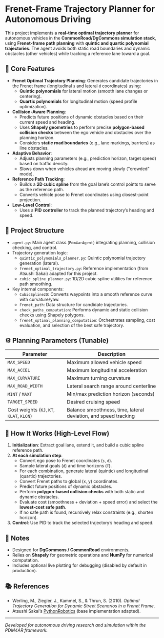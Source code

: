 # Frenet-Frame Trajectory Planner for Autonomous Driving

This project implements a **real-time optimal trajectory planner** for autonomous vehicles in the **CommonRoad/DgCommons simulation stack**, using **Frenet-frame path planning** with **quintic and quartic polynomial trajectories**. The agent avoids both static road boundaries and dynamic obstacles (other vehicles) while tracking a reference lane toward a goal.

## 🚗 Core Features

- **Frenet Optimal Trajectory Planning**: Generates candidate trajectories in the Frenet frame (longitudinal `s` and lateral `d` coordinates) using:
  - **Quintic polynomials** for lateral motion (smooth lane changes or centering).
  - **Quartic polynomials** for longitudinal motion (speed profile optimization).
- **Collision-Aware Planning**:
  - Predicts future positions of dynamic obstacles based on their current speed and heading.
  - Uses **Shapely geometries** to perform precise **polygon-based collision checks** between the ego vehicle and obstacles over the planning horizon.
  - Considers **static road boundaries** (e.g., lane markings, barriers) as line obstacles.
- **Adaptive Behavior**:
  - Adjusts planning parameters (e.g., prediction horizon, target speed) based on traffic density.
  - Slows down when vehicles ahead are moving slowly ("crowded" mode).
- **Reference Path Tracking**:
  - Builds a **2D cubic spline** from the goal lane’s control points to serve as the reference path.
  - Converts vehicle pose to Frenet coordinates using closest-point projection.
- **Low-Level Control**:
  - Uses a **PID controller** to track the planned trajectory’s heading and speed.

## 📂 Project Structure

- `agent.py`: Main agent class (`Pdm4arAgent`) integrating planning, collision checking, and control.
- Trajectory generation logic:
  - `quintic_polynomials_planner.py`: Quintic polynomial trajectory generation (lateral).
  - `frenet_optimal_trajectory.py`: Reference implementation (from Atsushi Sakai) adapted for this project.
  - `cubic_spline_planner.py`: 1D/2D cubic spline utilities for reference path smoothing.
- Key internal components:
  - `CubicSpline2D`: Converts waypoints into a smooth reference curve with curvature/yaw.
  - `Frenet_path`: Data structure for candidate trajectories.
  - `check_paths_computation`: Performs dynamic and static collision checks using Shapely polygons.
  - `frenet_optimal_planning_computation`: Orchestrates sampling, cost evaluation, and selection of the best safe trajectory.

## ⚙️ Planning Parameters (Tunable)

| Parameter             | Description                          |
|----------------------|--------------------------------------|
| `MAX_SPEED`          | Maximum allowed vehicle speed        |
| `MAX_ACCEL`          | Maximum longitudinal acceleration    |
| `MAX_CURVATURE`      | Maximum turning curvature            |
| `MAX_ROAD_WIDTH`     | Lateral search range around centerline |
| `MINT` / `MAXT`      | Min/max prediction horizon (seconds) |
| `TARGET_SPEED`       | Desired cruising speed               |
| Cost weights (`KJ`, `KT`, `KLAT`, `KLON`) | Balance smoothness, time, lateral deviation, and speed tracking |

## 🧠 How It Works (High-Level Flow)

1. **Initialization**: Extract goal lane, extend it, and build a cubic spline reference path.
2. **At each simulation step**:
   - Convert ego pose to Frenet coordinates (`s`, `d`).
   - Sample lateral goals (`d`) and time horizons (`T`).
   - For each combination, generate lateral (quintic) and longitudinal (quartic) trajectories.
   - Convert Frenet paths to global (x, y) coordinates.
   - Predict future positions of dynamic obstacles.
   - Perform **polygon-based collision checks** with both static and dynamic obstacles.
   - Evaluate cost (smoothness + deviation + speed error) and select the **lowest-cost safe path**.
   - If no safe path is found, recursively relax constraints (e.g., shorten horizon).
3. **Control**: Use PID to track the selected trajectory’s heading and speed.

## 📌 Notes

- Designed for **DgCommons / CommonRoad** environments.
- Relies on **Shapely** for geometric operations and **NumPy** for numerical computation.
- Includes optional live plotting for debugging (disabled by default in production).

## 📚 References

- Werling, M., Ziegler, J., Kammel, S., & Thrun, S. (2010). *Optimal Trajectory Generation for Dynamic Street Scenarios in a Frenet Frame*.
- Atsushi Sakai’s [PythonRobotics](https://github.com/AtsushiSakai/PythonRobotics) (base implementation adapted).

---
*Developed for autonomous driving research and simulation within the PDM4AR framework.*
